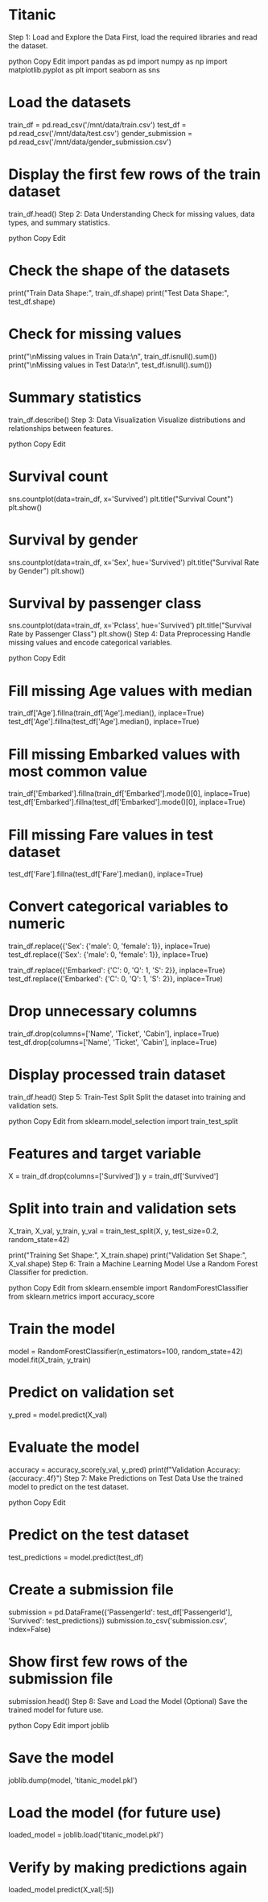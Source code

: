 # Titanic
Step 1: Load and Explore the Data
First, load the required libraries and read the dataset.

python
Copy
Edit
import pandas as pd
import numpy as np
import matplotlib.pyplot as plt
import seaborn as sns

# Load the datasets
train_df = pd.read_csv('/mnt/data/train.csv')
test_df = pd.read_csv('/mnt/data/test.csv')
gender_submission = pd.read_csv('/mnt/data/gender_submission.csv')

# Display the first few rows of the train dataset
train_df.head()
Step 2: Data Understanding
Check for missing values, data types, and summary statistics.

python
Copy
Edit
# Check the shape of the datasets
print("Train Data Shape:", train_df.shape)
print("Test Data Shape:", test_df.shape)

# Check for missing values
print("\nMissing values in Train Data:\n", train_df.isnull().sum())
print("\nMissing values in Test Data:\n", test_df.isnull().sum())

# Summary statistics
train_df.describe()
Step 3: Data Visualization
Visualize distributions and relationships between features.

python
Copy
Edit
# Survival count
sns.countplot(data=train_df, x='Survived')
plt.title("Survival Count")
plt.show()

# Survival by gender
sns.countplot(data=train_df, x='Sex', hue='Survived')
plt.title("Survival Rate by Gender")
plt.show()

# Survival by passenger class
sns.countplot(data=train_df, x='Pclass', hue='Survived')
plt.title("Survival Rate by Passenger Class")
plt.show()
Step 4: Data Preprocessing
Handle missing values and encode categorical variables.

python
Copy
Edit
# Fill missing Age values with median
train_df['Age'].fillna(train_df['Age'].median(), inplace=True)
test_df['Age'].fillna(test_df['Age'].median(), inplace=True)

# Fill missing Embarked values with most common value
train_df['Embarked'].fillna(train_df['Embarked'].mode()[0], inplace=True)
test_df['Embarked'].fillna(test_df['Embarked'].mode()[0], inplace=True)

# Fill missing Fare values in test dataset
test_df['Fare'].fillna(test_df['Fare'].median(), inplace=True)

# Convert categorical variables to numeric
train_df.replace({'Sex': {'male': 0, 'female': 1}}, inplace=True)
test_df.replace({'Sex': {'male': 0, 'female': 1}}, inplace=True)

train_df.replace({'Embarked': {'C': 0, 'Q': 1, 'S': 2}}, inplace=True)
test_df.replace({'Embarked': {'C': 0, 'Q': 1, 'S': 2}}, inplace=True)

# Drop unnecessary columns
train_df.drop(columns=['Name', 'Ticket', 'Cabin'], inplace=True)
test_df.drop(columns=['Name', 'Ticket', 'Cabin'], inplace=True)

# Display processed train dataset
train_df.head()
Step 5: Train-Test Split
Split the dataset into training and validation sets.

python
Copy
Edit
from sklearn.model_selection import train_test_split

# Features and target variable
X = train_df.drop(columns=['Survived'])
y = train_df['Survived']

# Split into train and validation sets
X_train, X_val, y_train, y_val = train_test_split(X, y, test_size=0.2, random_state=42)

print("Training Set Shape:", X_train.shape)
print("Validation Set Shape:", X_val.shape)
Step 6: Train a Machine Learning Model
Use a Random Forest Classifier for prediction.

python
Copy
Edit
from sklearn.ensemble import RandomForestClassifier
from sklearn.metrics import accuracy_score

# Train the model
model = RandomForestClassifier(n_estimators=100, random_state=42)
model.fit(X_train, y_train)

# Predict on validation set
y_pred = model.predict(X_val)

# Evaluate the model
accuracy = accuracy_score(y_val, y_pred)
print(f"Validation Accuracy: {accuracy:.4f}")
Step 7: Make Predictions on Test Data
Use the trained model to predict on the test dataset.

python
Copy
Edit
# Predict on the test dataset
test_predictions = model.predict(test_df)

# Create a submission file
submission = pd.DataFrame({'PassengerId': test_df['PassengerId'], 'Survived': test_predictions})
submission.to_csv('submission.csv', index=False)

# Show first few rows of the submission file
submission.head()
Step 8: Save and Load the Model (Optional)
Save the trained model for future use.

python
Copy
Edit
import joblib

# Save the model
joblib.dump(model, 'titanic_model.pkl')

# Load the model (for future use)
loaded_model = joblib.load('titanic_model.pkl')

# Verify by making predictions again
loaded_model.predict(X_val[:5])
